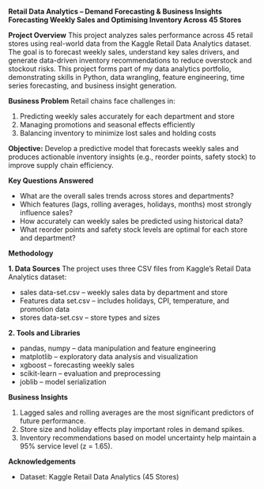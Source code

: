 **Retail Data Analytics – Demand Forecasting & Business Insights**
**Forecasting Weekly Sales and Optimising Inventory Across 45 Stores**

**Project Overview**
This project analyzes sales performance across 45 retail stores using real-world data from the Kaggle Retail Data Analytics dataset.
The goal is to forecast weekly sales, understand key sales drivers, and generate data-driven inventory recommendations to reduce overstock and stockout risks.
This project forms part of my data analytics portfolio, demonstrating skills in Python, data wrangling, feature engineering, time series forecasting, and business insight generation.

**Business Problem**
Retail chains face challenges in:

1. Predicting weekly sales accurately for each department and store
2. Managing promotions and seasonal effects efficiently
3. Balancing inventory to minimize lost sales and holding costs

**Objective:**
Develop a predictive model that forecasts weekly sales and produces actionable inventory insights (e.g., reorder points, safety stock) to improve supply chain efficiency.

**Key Questions Answered**

- What are the overall sales trends across stores and departments?
- Which features (lags, rolling averages, holidays, months) most strongly influence sales?
- How accurately can weekly sales be predicted using historical data?
- What reorder points and safety stock levels are optimal for each store and department?

**Methodology**

**1. Data Sources**
The project uses three CSV files from Kaggle’s Retail Data Analytics dataset:

- sales data-set.csv – weekly sales data by department and store
- Features data set.csv – includes holidays, CPI, temperature, and promotion data
- stores data-set.csv – store types and sizes

**2. Tools and Libraries**
   
- pandas, numpy – data manipulation and feature engineering
- matplotlib – exploratory data analysis and visualization
- xgboost – forecasting weekly sales
- scikit-learn – evaluation and preprocessing
- joblib – model serialization

**Business Insights**

1. Lagged sales and rolling averages are the most significant predictors of future performance.
2. Store size and holiday effects play important roles in demand spikes.
3. Inventory recommendations based on model uncertainty help maintain a 95% service level (z = 1.65).

**Acknowledgements**
- Dataset: Kaggle Retail Data Analytics (45 Stores)

